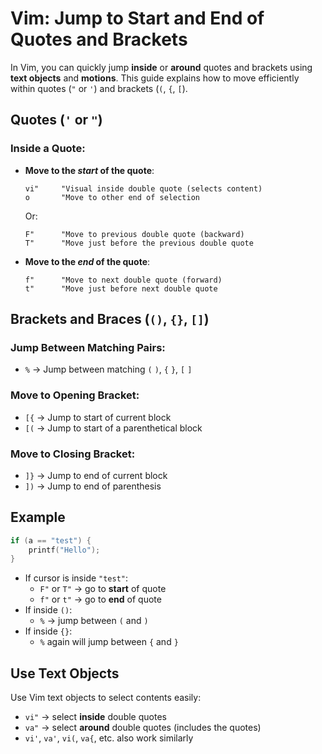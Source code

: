 # Vim: Jump to Start and End of Quotes and Brackets

In Vim, you can quickly jump **inside** or **around** quotes and brackets using **text objects** and **motions**.
This guide explains how to move efficiently within quotes (`"` or `'`) and brackets (`(`, `{`, `[`).

## Quotes (`'` or `"`)

### Inside a Quote:
- **Move to the _start_ of the quote**:
  ```vim
  vi"     "Visual inside double quote (selects content)
  o       "Move to other end of selection
  ```
  Or:
  ```vim
  F"      "Move to previous double quote (backward)
  T"      "Move just before the previous double quote
  ```

- **Move to the _end_ of the quote**:
  ```vim
  f"      "Move to next double quote (forward)
  t"      "Move just before next double quote
  ```

## Brackets and Braces (`()`, `{}`, `[]`)

### Jump Between Matching Pairs:
- `%` → Jump between matching `(` `)`, `{` `}`, `[` `]`

### Move to Opening Bracket:
- `[{` → Jump to start of current block
- `[(` → Jump to start of a parenthetical block

### Move to Closing Bracket:
- `]}` → Jump to end of current block
- `])` → Jump to end of parenthesis

## Example

```c
if (a == "test") {
    printf("Hello");
}
```

- If cursor is inside `"test"`:
  - `F"` or `T"` → go to **start** of quote
  - `f"` or `t"` → go to **end** of quote
- If inside `()`:
  - `%` → jump between `(` and `)`
- If inside `{}`:
  - `%` again will jump between `{` and `}`

## Use Text Objects

Use Vim text objects to select contents easily:
- `vi"` → select **inside** double quotes
- `va"` → select **around** double quotes (includes the quotes)
- `vi'`, `va'`, `vi(`, `va{`, etc. also work similarly

